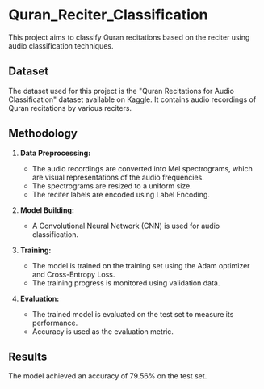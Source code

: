 # Quran_Reciter_Classification

This project aims to classify Quran recitations based on the reciter using audio classification techniques.

## Dataset

The dataset used for this project is the "Quran Recitations for Audio Classification" dataset available on Kaggle. It contains audio recordings of Quran recitations by various reciters.

## Methodology

1. **Data Preprocessing:**
    - The audio recordings are converted into Mel spectrograms, which are visual representations of the audio frequencies.
    - The spectrograms are resized to a uniform size.
    - The reciter labels are encoded using Label Encoding.

2. **Model Building:**
    - A Convolutional Neural Network (CNN) is used for audio classification.

3. **Training:**
    - The model is trained on the training set using the Adam optimizer and Cross-Entropy Loss.
    - The training progress is monitored using validation data.

4. **Evaluation:**
    - The trained model is evaluated on the test set to measure its performance.
    - Accuracy is used as the evaluation metric.

## Results

The model achieved an accuracy of 79.56% on the test set.
